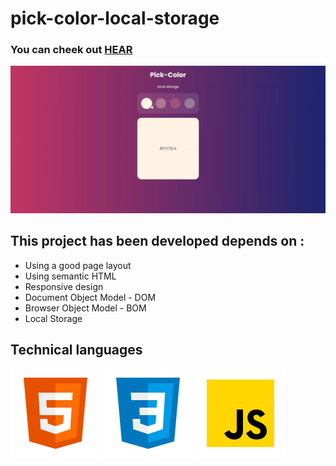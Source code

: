# pick-color-local-storage

### You can cheek out [HEAR](https://hassan-jaber.github.io/pick-color-local-storage/)

![pick-color](video/pick-color.gif)

## This project has been developed depends on :
* Using a good page layout
* Using semantic HTML
* Responsive design
* Document Object Model - DOM
* Browser Object Model - BOM
* Local Storage

## Technical languages
![html](images/icons8-html-5-144.png) ![css](images/icons8-css3-144.png) ![js](images/icons8-javascript-144.png)